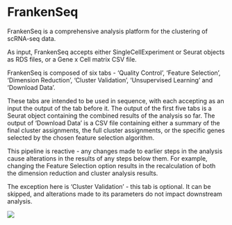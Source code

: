 # FrankenSeq

FrankenSeq is a comprehensive analysis platform for the clustering of scRNA-seq data.

As input, FrankenSeq accepts either SingleCellExperiment or Seurat objects as RDS files, or a Gene x Cell matrix CSV file.

FrankenSeq is composed of six tabs - ‘Quality Control’, ‘Feature Selection’,  ‘Dimension Reduction’, ‘Cluster Validation’, ‘Unsupervised Learning’ and ‘Download Data’.

These tabs are intended to be used in sequence, with each accepting as an input the output of the tab before it. The output of the first five tabs is a Seurat object containing 
the combined results of the analysis so far. The output of ‘Download Data’ is a CSV file containing either a summary of the final cluster assignments, the full cluster 
assignments, or the specific genes selected by the chosen feature selection algorithm.
 
 This pipeline is reactive - any changes made to earlier steps in the analysis cause alterations in the results of any steps below them. For example, changing the Feature 
 Selection option results in the recalculation of both the dimension reduction and cluster analysis results.
 
 The exception here is ‘Cluster Validation’ - this tab is optional. It can be skipped, and alterations made to its parameters do not impact downstream analysis.

![](Figures/PipelineFlowchart.jpg)

